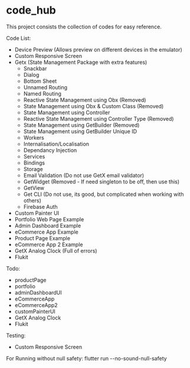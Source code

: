 # code_hub

This project consists the collection of codes for easy reference.

Code List:
+ Device Preview (Allows preview on different devices in the emulator)
+ Custom Responsive Screen
+ Getx (State Management Package with extra features)
    - Snackbar
    - Dialog
    - Bottom Sheet
    - Unnamed Routing
    - Named Routing
    - Reactive State Management using Obx (Removed)
    - State Management using Obx & Custom Class (Removed)
    - State Management using Controller 
    - Reactive State Management using Controller Type (Removed)
    - State Management using GetBuilder (Removed)
    - State Management using GetBuilder Unique ID
    - Workers
    - Internalisation/Localisation
    - Dependancy Injection
    - Services
    - Bindings
    - Storage
    - Email Validation (Do not use GetX email validator)
    - GetWidget (Removed - If need singleton to be off, then use this)
    - GetView
    - Get CLI (Do not use, its good, but complicated when working with others)
    - Firebase Auth
+ Custom Painter UI
+ Portfolio Web Page Example
+ Admin Dashboard Example
+ eCommerce App Example
+ Product Page Example
+ eCommerce App 2 Example
+ GetX Analog Clock (Full of errors)
+ Flukit

Todo:
- productPage
- portfolio
- adminDashboardUI
- eCommerceApp
- eCommerceApp2
- customPainterUI
- GetX Analog Clock
- Flukit

Testing:
- Custom Responsive Screen

For Running without null safety: flutter run --no-sound-null-safety
